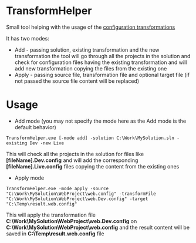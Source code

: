 # TransformHelper
Small tool helping with the usage of the [configuration transformations](https://msdn.microsoft.com/en-us/library/vstudio/dd465326(v=vs.100).aspx)

It has two modes:

* Add - passing solution, existing transformation and the new transformation the tool will go through all the projects in the solution and check for configuration files having the existing transformation and will add new transformation copying the files from the existing one
* Apply - passing source file, transformation file and optional target file (if not passed the source file content will be replaced)

# Usage

* Add mode (you may not specify the mode here as the Add mode is the default behavior)
```
TransformHelper.exe [-mode add] -solution C:\Work\MySolution.sln -existing Dev -new Live
```
This will check all the projects in the solution for files like **[fileName].Dev.config** and will add the corresponding **[fileName].Live.config** files copying the content from the existing ones
* Apply mode
```
TransformHelper.exe -mode apply -source "C:\Work\MySolution\WebProject\web.config" -transformFile "C:\Work\MySolution\WebProject\web.Dev.config" -target "C:\Temp\result.web.config"
```
This will apply the transformation file **C:\Work\MySolution\WebProject\web.Dev.config** on **C:\Work\MySolution\WebProject\web.config** and the result content will be saved in **C:\Temp\result.web.config** file
